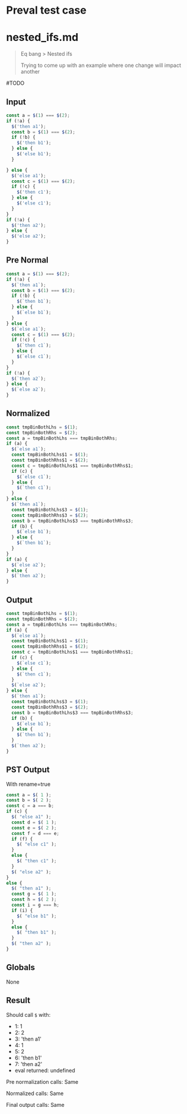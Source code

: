 # Preval test case

# nested_ifs.md

> Eq bang > Nested ifs
>
> Trying to come up with an example where one change will impact another

#TODO

## Input

`````js filename=intro
const a = $(1) === $(2);
if (!a) {
  $('then a1');
  const b = $(1) === $(2);
  if (!b) {
    $('then b1');
  } else {
    $('else b1');
  }

} else {
  $('else a1');
  const c = $(1) === $(2);
  if (!c) {
    $('then c1');
  } else {
    $('else c1');
  }
}
if (!a) {
  $('then a2');
} else {
  $('else a2');
}
`````

## Pre Normal


`````js filename=intro
const a = $(1) === $(2);
if (!a) {
  $(`then a1`);
  const b = $(1) === $(2);
  if (!b) {
    $(`then b1`);
  } else {
    $(`else b1`);
  }
} else {
  $(`else a1`);
  const c = $(1) === $(2);
  if (!c) {
    $(`then c1`);
  } else {
    $(`else c1`);
  }
}
if (!a) {
  $(`then a2`);
} else {
  $(`else a2`);
}
`````

## Normalized


`````js filename=intro
const tmpBinBothLhs = $(1);
const tmpBinBothRhs = $(2);
const a = tmpBinBothLhs === tmpBinBothRhs;
if (a) {
  $(`else a1`);
  const tmpBinBothLhs$1 = $(1);
  const tmpBinBothRhs$1 = $(2);
  const c = tmpBinBothLhs$1 === tmpBinBothRhs$1;
  if (c) {
    $(`else c1`);
  } else {
    $(`then c1`);
  }
} else {
  $(`then a1`);
  const tmpBinBothLhs$3 = $(1);
  const tmpBinBothRhs$3 = $(2);
  const b = tmpBinBothLhs$3 === tmpBinBothRhs$3;
  if (b) {
    $(`else b1`);
  } else {
    $(`then b1`);
  }
}
if (a) {
  $(`else a2`);
} else {
  $(`then a2`);
}
`````

## Output


`````js filename=intro
const tmpBinBothLhs = $(1);
const tmpBinBothRhs = $(2);
const a = tmpBinBothLhs === tmpBinBothRhs;
if (a) {
  $(`else a1`);
  const tmpBinBothLhs$1 = $(1);
  const tmpBinBothRhs$1 = $(2);
  const c = tmpBinBothLhs$1 === tmpBinBothRhs$1;
  if (c) {
    $(`else c1`);
  } else {
    $(`then c1`);
  }
  $(`else a2`);
} else {
  $(`then a1`);
  const tmpBinBothLhs$3 = $(1);
  const tmpBinBothRhs$3 = $(2);
  const b = tmpBinBothLhs$3 === tmpBinBothRhs$3;
  if (b) {
    $(`else b1`);
  } else {
    $(`then b1`);
  }
  $(`then a2`);
}
`````

## PST Output

With rename=true

`````js filename=intro
const a = $( 1 );
const b = $( 2 );
const c = a === b;
if (c) {
  $( "else a1" );
  const d = $( 1 );
  const e = $( 2 );
  const f = d === e;
  if (f) {
    $( "else c1" );
  }
  else {
    $( "then c1" );
  }
  $( "else a2" );
}
else {
  $( "then a1" );
  const g = $( 1 );
  const h = $( 2 );
  const i = g === h;
  if (i) {
    $( "else b1" );
  }
  else {
    $( "then b1" );
  }
  $( "then a2" );
}
`````

## Globals

None

## Result

Should call `$` with:
 - 1: 1
 - 2: 2
 - 3: 'then a1'
 - 4: 1
 - 5: 2
 - 6: 'then b1'
 - 7: 'then a2'
 - eval returned: undefined

Pre normalization calls: Same

Normalized calls: Same

Final output calls: Same
